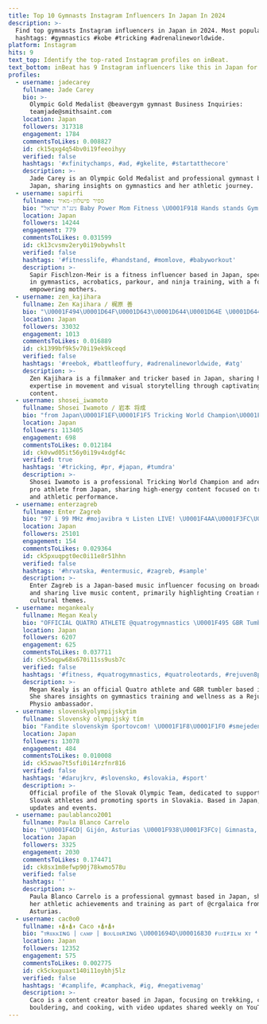 ```yaml
---
title: Top 10 Gymnasts Instagram Influencers In Japan In 2024
description: >-
  Find top gymnasts Instagram influencers in Japan in 2024. Most popular
  hashtags: #gymnastics #kobe #tricking #adrenalineworldwide.
platform: Instagram
hits: 9
text_top: Identify the top-rated Instagram profiles on inBeat.
text_bottom: inBeat has 9 Instagram influencers like this in Japan for you to collaborate.
profiles:
  - username: jadecarey
    fullname: Jade Carey
    bio: >-
      Olympic Gold Medalist @beavergym gymnast Business Inquiries:
      teamjade@smithsaint.com
    location: Japan
    followers: 317318
    engagement: 1784
    commentsToLikes: 0.008827
    id: ck15qxg4q54bv0i19feeoihyy
    verified: false
    hashtags: '#xfinitychamps, #ad, #gkelite, #startatthecore'
    description: >-
      Jade Carey is an Olympic Gold Medalist and professional gymnast based in
      Japan, sharing insights on gymnastics and her athletic journey.
  - username: sapirfi
    fullname: ספיר פישלזון-מאיר
    bio: "נינג'ה ישראל Baby Power Mom Fitness \U0001F918 Hands stands Gymnastics | Acrobatics | Parkour | Ninja\U0001F938‍♀️ Harder| Better | Faster | STRONGER #אמאנינגה \U0001F469"
    location: Japan
    followers: 14244
    engagement: 779
    commentsToLikes: 0.031599
    id: ck13cvsmv2ery0i19obywhslt
    verified: false
    hashtags: '#fitnesslife, #handstand, #momlove, #babyworkout'
    description: >-
      Sapir Fischlzon-Meir is a fitness influencer based in Japan, specializing
      in gymnastics, acrobatics, parkour, and ninja training, with a focus on
      empowering mothers.
  - username: zen_kajihara
    fullname: Zen Kajihara / 梶原 善
    bio: "\U0001F494\U0001D64F\U0001D643\U0001D644\U0001D64E \U0001D644\U0001D64E \U0001D648\U0001D654 \U0001D652\U0001D64A\U0001D64D\U0001D647\U0001D63F\U0001F494 Filmer/Tricker 2004 One of @adrenalineworldwide Gym @tum_dra ・ ↓↓NEW YOUTUBE VIDEO↓↓"
    location: Japan
    followers: 33032
    engagement: 1013
    commentsToLikes: 0.016889
    id: ck1399bf9k5v70i19ek9kceqd
    verified: false
    hashtags: '#reebok, #battleoffury, #adrenalineworldwide, #atg'
    description: >-
      Zen Kajihara is a filmmaker and tricker based in Japan, sharing his
      expertise in movement and visual storytelling through captivating video
      content.
  - username: shosei_iwamoto
    fullname: Shosei Iwamoto / 岩本 将成
    bio: "from Japan\U0001F1EF\U0001F1F5 Tricking World Champion\U0001F30E\U0001F947 Adrenaline Pro Athlete PLEASE SUBSCRIBE MY YOUTUBE!\U0001F447\U0001F3FB"
    location: Japan
    followers: 113405
    engagement: 698
    commentsToLikes: 0.012184
    id: ck0vwd05it56y0i19v4xdgf4c
    verified: true
    hashtags: '#tricking, #pr, #japan, #tumdra'
    description: >-
      Shosei Iwamoto is a professional Tricking World Champion and adrenaline
      pro athlete from Japan, sharing high-energy content focused on tricking
      and athletic performance.
  - username: enterzagreb
    fullname: Enter Zagreb
    bio: "97 i 99 MHz #mojavibra ↯ Listen LIVE! \U0001F4AA\U0001F3FC\U0001F447\U0001F3FC"
    location: Japan
    followers: 25101
    engagement: 154
    commentsToLikes: 0.029364
    id: ck5pxuqpgt0ec0i11e8r51hhn
    verified: false
    hashtags: '#hrvatska, #entermusic, #zagreb, #sample'
    description: >-
      Enter Zagreb is a Japan-based music influencer focusing on broadcasting
      and sharing live music content, primarily highlighting Croatian music and
      cultural themes.
  - username: megankealy
    fullname: Megan Kealy
    bio: "OFFICIAL QUATRO ATHLETE @quatrogymnastics \U0001F495 GBR Tumbler\U0001F1EC\U0001F1E7 World medalist \U0001F947\U0001F947\U0001F947\U0001F947\U0001F949 European medalist\U0001F947\U0001F947\U0001F948 @rejuven8physio ambassador ✨"
    location: Japan
    followers: 6207
    engagement: 625
    commentsToLikes: 0.037711
    id: ck55oqpw68x670i11ss9usb7c
    verified: false
    hashtags: '#fitness, #quatrogymnastics, #quatroleotards, #rejuven8physioambassador'
    description: >-
      Megan Kealy is an official Quatro athlete and GBR tumbler based in Japan.
      She shares insights on gymnastics training and wellness as a Rejuven8
      Physio ambassador.
  - username: slovenskyolympijskytim
    fullname: Slovenský olympijský tím
    bio: "Fandite slovenským športovcom! \U0001F1F8\U0001F1F0 #smejedentim"
    location: Japan
    followers: 13078
    engagement: 484
    commentsToLikes: 0.010008
    id: ck5zwao7t5sfi0i14rzfnr816
    verified: false
    hashtags: '#darujkrv, #slovensko, #slovakia, #sport'
    description: >-
      Official profile of the Slovak Olympic Team, dedicated to supporting
      Slovak athletes and promoting sports in Slovakia. Based in Japan, sharing
      updates and events.
  - username: paulablanco2001
    fullname: Paula Blanco Carrelo
    bio: "\U0001F4CD| Gijón, Asturias \U0001F938\U0001F3FC‍♀️| Gimnasta, @crgalaica \U0001F947\U0001F1EA\U0001F1F8"
    location: Japan
    followers: 3325
    engagement: 2030
    commentsToLikes: 0.174471
    id: ck8sx1m8efwp90j78kwmo578u
    verified: false
    hashtags: ''
    description: >-
      Paula Blanco Carrelo is a professional gymnast based in Japan, showcasing
      her athletic achievements and training as part of @crgalaica from Gijón,
      Asturias.
  - username: cac0o0
    fullname: ↟⍋↟⍋↟ Caco ↟⍋↟⍋↟
    bio: "ᴛʀᴇᴋᴋɪɴɢ | ᴄᴀᴍᴘ | ʙᴏᴜʟᴅᴇʀɪɴɢ \U0001694D\U00016830 ғᴜᴊɪғɪʟᴍ xᴛ ⁴ \U0001694D\U00016830 ʜʏᴏɢᴏ ᴊᴀᴘᴀɴ \U0001694D\U00016830 ᴄᴏᴏᴋɪɴɢ | @cacomeshi . ʏᴏᴜᴛᴜʙᴇ はじめました 毎週土曜日に更新してます⚑︎⚐︎"
    location: Japan
    followers: 12352
    engagement: 575
    commentsToLikes: 0.002775
    id: ck5ckxguaxt140i11oybhj5lz
    verified: false
    hashtags: '#camplife, #camphack, #ig, #negativemag'
    description: >-
      Caco is a content creator based in Japan, focusing on trekking, camping,
      bouldering, and cooking, with video updates shared weekly on YouTube.
---
```


